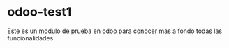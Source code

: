 
# odoo-test1
Este es un modulo de prueba en odoo para conocer mas a fondo todas las funcionalidades
